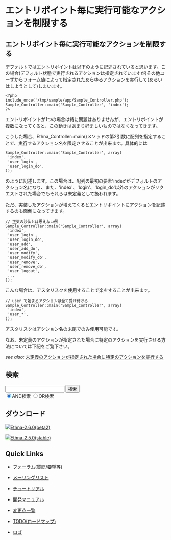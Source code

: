 # エントリポイント毎に実行可能なアクションを制限する

## エントリポイント毎に実行可能なアクションを制限する [](ethna-document-dev_guide-app-limitentrypoint.html#cb7aceb6 "cb7aceb6")

デフォルトではエントリポイントは以下のように記述されていると思います。この場合(デフォルト状態で実行されるアクションは指定されていますが)その他ユーザからフォーム値によって指定されたあらゆるアクションを実行して(あるいはしようとして)しまいます。

    <?php
    include_once('/tmp/sample/app/Sample_Controller.php');
    Sample_Controller::main('Sample_Controller', 'index');
    ?>

エントリポイントが1つの場合は特に問題はありませんが、エントリポイントが複数になってくると、この動きはあまり好ましいものではなくなってきます。

こうした場合、Ethna\_Controller::main()メソッドの第2引数に配列を指定することで、実行するアクション名を限定させることが出来ます。具体的には

    Sample_Controller::main('Sample_Controller', array(
     'index',
     'user_login',
     'user_login_do',
    ));

のように記述します。この場合は、配列の最初の要素'index'がデフォルトのアクション名になり、また、'index'、'login'、'login\_do'以外のアクションがリクエストされた場合でもそれらは未定義として扱われます。

ただ、実装したアクションが増えてくるとエントリポイントにアクションを記述するのも面倒になってきます。

    // 正気の沙汰とは思えない例
    Sample_Controller::main('Sample_Controller', array(
     'index',
     'user_login',
     'user_login_do',
     'user_add',
     'user_add_do',
     'user_modify',
     'user_modify_do',
     'user_remove',
     'user_remove_do',
     'user_logout',
     ...
    ));

こんな場合は、アスタリスクを使用することで楽をすることが出来ます。

    // user_で始まるアクションは全て受け付ける
    Sample_Controller::main('Sample_Controller', array(
     'index',
     'user_*',
    ));

アスタリスクはアクション名の末尾でのみ使用可能です。

なお、未定義のアクションが指定された場合に特定のアクションを実行させる方法については下記をご覧下さい。

_see also:_ [未定義のアクションが指定された場合に特定のアクションを実行する](ethna-document-dev_guide-app-fallbackentrypoint.html "ethna-document-dev\_guide-app-fallbackentrypoint (1240d)")

<!-- ??END id:body -->
<!-- ??BEGIN id:summary --><!-- ??END id:note -->
<!-- ??BEGIN id:trackback -->
<!-- ?? END id:trackback --><!-- ?? END id:attach -->
<!-- ?? END id:summary -->
<!-- ??END id:content -->
<!-- ?? END id:wrap_content --><!-- ??sidebar?? ========================================================== -->
<!-- ??BEGIN id:wrap_sidebar -->

<!-- ??BEGIN id:search_form -->

## 検索

<form action="http://ethna.jp/index.php?cmd=search" method="post">
            <input type="hidden" name="encode_hint" value="??">
            <input type="text" name="word" value="" size="20">
            <input type="submit" value="検索"><br>
            <input type="radio" name="type" value="AND" checked id="and_search"><label for="and_search">AND検索</label>
            <input type="radio" name="type" value="OR" id="or_search"><label for="or_search">OR検索</label>
    </form>

<!-- END id:search_form -->
<!-- ??BEGIN id:download_link -->

## ダウンロード

[![](image/minilogo.gif)Ethna-2.6.0(beta2)](ethna-download.html)

[![](image/minilogo.gif)Ethna-2.5.0(stable)](ethna-download.html)

<!-- END id:download_link -->
<!-- ??BEGIN id:download_link -->

## Quick Links

- [フォーラム(質問/要望等)](ethna-community-forum.html)
- [メーリングリスト](http://ml.ethna.jp/mailman/listinfo/users)

- [チュートリアル](ethna-document-tutorial.html)
- [開発マニュアル](ethna-document-dev_guide.html)
- [変更点一覧](ethna-document-changes.html)

- [TODO(ロードマップ)](TODO.html)
- [ロゴ](ethna-logo.html)

<!-- END id:download_link -->
<!-- ??BEGIN id:search_form -->

